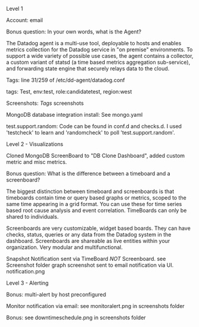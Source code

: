 Level 1 

Account: email

Bonus question: In your own words, what is the Agent?

The Datadog agent is a multi-use tool, deployable to hosts and enables metrics collection for the Datadog service in "on premise" environments. To support a wide variety of possible use cases, the agent contains a collector, a custom variant of statsd (a time based metrics aggregation sub-service), and forwarding state engine that securely relays data to the cloud.

Tags: line 31/259 of /etc/dd-agent/datadog.conf

tags: Test, env:test, role:candidatetest, region:west

Screenshots: *Tags* screenshots
 
MongoDB database integration install: See mongo.yaml
 
 test.support.random: Code can be found in conf.d and checks.d. I used 'testcheck' to learn and 'randomcheck' to poll 'test.support.random'. 
 
Level 2 - Visualizations

Cloned MongoDB ScreenBoard to "DB Clone Dashboard", added custom metric and misc metrics.

Bonus question: What is the difference between a timeboard and a screenboard?

The biggest distinction between timeboard and screenboards is that timeboards contain time or query based graphs or metrics, scoped to the same time appearing in a grid format. You can use these for time series based root cause analysis and event correlation. TimeBoards can only be shared to individuals.

Screenboards are very customizable, widget based boards. They can have checks, status, queries or any data from the Datadog system in the dashboard. Screenboards are shareable as live entities within your organization. Very modular and multifunctional. 

Snapshot Notification sent via TimeBoard *NOT* Screenboard. see Screenshot folder graph screenshot sent to email notification via UI. notification.png	


Level 3 - Alerting

Bonus: multi-alert by host preconfigured

Monitor notification via email: see monitoralert.png in screenshots folder

Bonus: see downtimeschedule.png in screenshots folder
